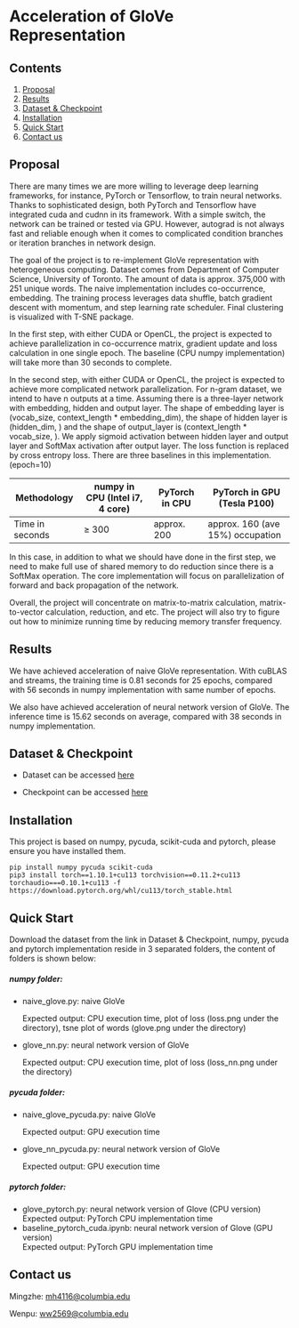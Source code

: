 # Acceleration of GloVe Representation

## Contents

1. [Proposal](#proposal)
2. [Results](#results)
3. [Dataset & Checkpoint](#dataset--checkpoint)
3. [Installation](#Installation)
4. [Quick Start](#quick-start)
5. [Contact us](#contact-us)

## Proposal

There are many times we are more willing to leverage deep learning frameworks, for instance, PyTorch or Tensorflow, to train neural networks. Thanks to sophisticated design, both PyTorch and Tensorflow have integrated cuda and cudnn in its framework. With a simple switch, the network can be trained or tested via GPU. However, autograd is not always fast and reliable enough when it comes to complicated condition branches or iteration branches in network design.

The goal of the project is to re-implement GloVe representation with heterogeneous computing. Dataset comes from Department of Computer Science, University of Toronto. The amount of data is approx. 375,000 with 251 unique words. The naive implementation includes co-occurrence, embedding. The training process leverages data shuffle, batch gradient descent with momentum, and step learning rate scheduler. Final clustering is visualized with T-SNE package. 

In the first step, with either CUDA or OpenCL, the project is expected to achieve parallelization in co-occurrence matrix, gradient update and loss calculation in one single epoch. The baseline (CPU numpy implementation) will take more than 30 seconds to complete.

In the second step, with either CUDA or OpenCL, the project is expected to achieve more complicated network parallelization. For n-gram dataset, we intend to have n outputs at a time. Assuming there is a three-layer network with embedding, hidden and output layer. The shape of embedding layer is (vocab_size, context_length * embedding_dim), the shape of hidden layer is (hidden_dim, ) and the shape of output_layer is (context_length * vocab_size, ). We apply sigmoid activation between hidden layer and output layer and SoftMax activation after output layer. The loss function is replaced by cross entropy loss. There are three baselines in this implementation. (epoch=10)

| Methodology     | numpy in CPU (Intel i7, 4 core) | PyTorch in CPU | PyTorch in GPU (Tesla P100) |
| --------------- | ------------------------------- | -------------- | --------------------------- |
| Time in seconds | ≥ 300                           | approx. 200    | approx. 160 (ave 15%) occupation|

In this case, in addition to what we should have done in the first step, we need to make full use of shared memory to do reduction since there is a SoftMax operation. The core implementation will focus on parallelization of forward and back propagation of the network.

Overall, the project will concentrate on matrix-to-matrix calculation, matrix-to-vector calculation, reduction, and etc. The project will also try to figure out how to minimize running time by reducing memory transfer frequency.

## Results

We have achieved acceleration of naive GloVe representation. With cuBLAS and streams, the training time is 0.81 seconds for 25 epochs, compared with 56 seconds in numpy implementation with same number of epochs.

We also have achieved acceleration of neural network version of GloVe. The inference time is 15.62 seconds on average, compared with 38 seconds in numpy implementation.

## Dataset & Checkpoint

- Dataset can be accessed [here](https://drive.google.com/file/d/1B8Gr9G66ZRj6lvpVoVMWTyxDD52Awv1g/view?usp=sharing)


- Checkpoint can be accessed [here](https://drive.google.com/file/d/15Am6cbYhNBepm84h4MQtiXv8gO-N4A5A/view?usp=sharing)

## Installation

This project is based on numpy, pycuda, scikit-cuda and pytorch, please ensure you have installed them.

```
pip install numpy pycuda scikit-cuda
pip3 install torch==1.10.1+cu113 torchvision==0.11.2+cu113 torchaudio===0.10.1+cu113 -f https://download.pytorch.org/whl/cu113/torch_stable.html
```

## Quick Start

Download the dataset from the link in Dataset & Checkpoint, numpy, pycuda and pytorch implementation reside in 3 separated folders, the content of folders is shown below:

##### numpy folder:  

- naive_glove.py: naive GloVe  

  Expected output: CPU execution time, plot of loss (loss.png under the directory), tsne plot of words (glove.png under the directory)

- glove_nn.py: neural network version of GloVe  

  Expected output: CPU execution time, plot of loss (loss_nn.png under the directory)

##### pycuda folder:  
- naive_glove_pycuda.py: naive GloVe  

  Expected output: GPU execution time

- glove_nn_pycuda.py: neural network version of GloVe  

  Expected output: GPU execution time

##### pytorch folder:
- glove_pytorch.py: neural network version of Glove (CPU version)  
  Expected output: PyTorch CPU implementation time
- baseline_pytorch_cuda.ipynb: neural network version of Glove (GPU version)  
  Expected output: PyTorch GPU implementation time

## Contact us

Mingzhe: mh4116@columbia.edu

Wenpu: ww2569@columbia.edu

